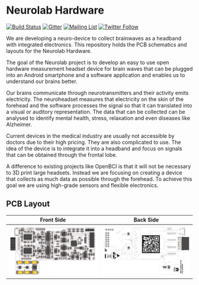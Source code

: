 # Neurolab Hardware

[![Build Status](https://travis-ci.org/fossasia/neurolab-hardware.svg?branch=master)](https://travis-ci.org/fossasia/neurolab-hardware)
[![Gitter](https://badges.gitter.im/fossasia/neurolab.svg)](https://gitter.im/fossasia/neurolab?utm_source=badge&utm_medium=badge&utm_campaign=pr-badge)
[![Mailing List](https://img.shields.io/badge/Mailing%20List-FOSSASIA-blue.svg)](https://groups.google.com/forum/#!forum/pslab-fossasia)
[![Twitter Follow](https://img.shields.io/twitter/follow/pslabio.svg?style=social&label=Follow&maxAge=2592000?style=flat-square)](https://twitter.com/pslabio)

We are developing a neuro-device to collect brainwaves as a headband with integrated electronics. This repository holds the PCB schematics and layouts for the Neurolab Hardware. 

The goal of the Neurolab project is to develop an easy to use open hardware measurement headset device for brain waves that can be plugged into an Android smartphone and a software application and enables us to understand our brains better.

Our brains communicate through neurotransmitters and their activity emits electricity. The neuroheadset measures that electricity on the skin of the forehead and the software processes the signal so that it can translated into a visual or auditory representation. The data that can be collected can be analysed to identify mental health, stress, relaxation and even diseases like Alzheimer. 

Current devices in the medical industry are usually not accessible by doctors due to their high pricing. They are also complicated to use. The idea of the device is to integrate it into a headband and focus on signals that can be obtained through the frontal lobe.

A difference to existing projects like OpenBCI is that it will not be necessary to 3D print large headsets. Instead we are focusing on creating a device that collects as much data as possible through the forehead. To achieve this goal we are using high-grade sensors and flexible electronics.


## PCB Layout
Front Side               | Back Side
 ----------------------- | ---------------------------
![](docs/images/Top.png) | ![](docs/images/Bottom.png)
